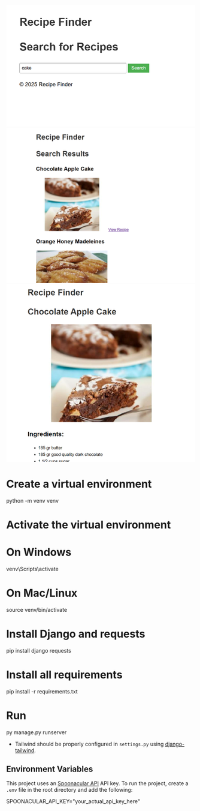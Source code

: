 ![alt text](image.png)
![alt text](image-1.png)
![alt text](image-2.png)
# Create a virtual environment
python -m venv venv

# Activate the virtual environment
# On Windows
venv\Scripts\activate
# On Mac/Linux
source venv/bin/activate

# Install Django and requests
pip install django requests

# Install all requirements
pip install -r requirements.txt

# Run
py manage.py runserver

- Tailwind should be properly configured in `settings.py` using [django-tailwind](https://django-tailwind.readthedocs.io/en/latest/).


## Environment Variables

This project uses an [Spoonacular API](https://spoonacular.com/food-api/console#Dashboard) API key. To run the project, create a `.env` file in the root directory and add the following:

SPOONACULAR_API_KEY="your_actual_api_key_here"
